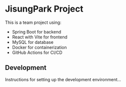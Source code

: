 # JisungPark Project

This is a team project using:
- Spring Boot for backend
- React with Vite for frontend
- MySQL for database
- Docker for containerization
- GitHub Actions for CI/CD

## Development

Instructions for setting up the development environment...
